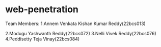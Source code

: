 # web-penetration
Team Members:
1.Annem Venkata Kishan Kumar Reddy(22bcs013)

2.Modugu Yashwanth Reddy(22bcs072)
3.Nelli Vivek Reddy(22bcs076)
4.Peddisetty Teja Vinay(22bcs084)

